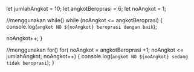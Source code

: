 let jumlahAngkot = 10;
let angkotBeroprasi = 6;
let noAngkot = 1;

//menggunakan while()
while (noAngkot <= angkotBeroprasi) { 
    console.log(`angkot NO ${noAngkot} beroprasi dengan baik`);
    
noAngkot++;
}

//menggunakan for()
for( noAngkot = angkotBeroprasi +1; noAngkot <= jumlahAngkot; noAngkot++) {
    console.log(`angkot NO ${noAngkot} sedang tidak beroprasi`);
}
